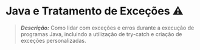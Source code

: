 # Java e Tratamento de Exceções ⚠️

> ***Descrição:*** Como lidar com exceções e erros durante a execução de programas Java, incluindo a utilização de try-catch e criação de exceções personalizadas.